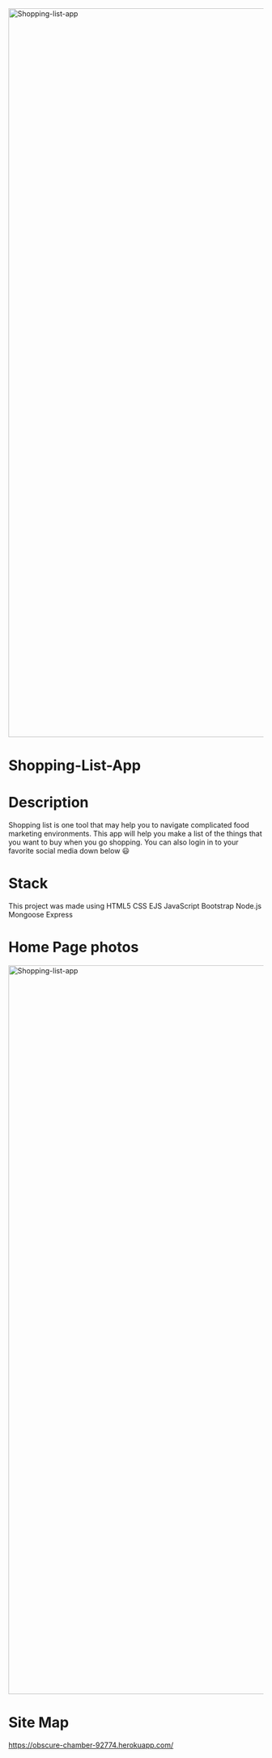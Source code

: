 <img width="1440" alt="Shopping-list-app" src="https://user-images.githubusercontent.com/98294096/166105734-758bc898-4afb-44bb-8237-1e05833769df.png">




# Shopping-List-App


# Description

Shopping list is one tool that may help you to navigate complicated food marketing environments. This app will help you make a list of the things that you want to buy when you go shopping. You can also login in to your favorite social media down below 😃



# Stack

This project was made using
HTML5
CSS
EJS
JavaScript
Bootstrap
Node.js
Mongoose
Express

# Home Page photos

<img width="1440" alt="Shopping-list-app" src="https://user-images.githubusercontent.com/98294096/166105743-7c83f71b-90e1-4ca4-a18a-88bea0cebc1f.png">


# Site Map
https://obscure-chamber-92774.herokuapp.com/
